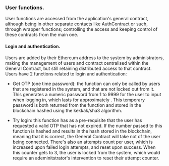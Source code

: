 ### User functions.

User functions are accessed from the application's general contract, although being in other separate contacts like AuthContract or such, through wrapper functions; controlling the access and keeping control of these contracts from the main one.

#### Login and authentication.
Users are added by their Ethereum address to the system by administrators, making the management of users and contract centralised within the General Contract, but still retaining distributed access to that contract. 
Users have 2 functions related to login and authentication:

 - Get OTP (one time password): the function can only be called by users that are registered in the system, and that are not locked out from it. This generates a numeric password from 1 to 9999 for the user to input when logging in, which lasts for approximately . This temporary password is both returned from the function and stored in the blockchain hashed using the kekkak/sha3 algorithm.

 - Try login: this function has as a pre-requisite that the user has requested a valid OTP that has not expired. If the number passed to this function is hashed and results in the hash stored in the blockchain, meaning that it is correct, the General Contract will take not of the user being connected. There's also an attempts count per user, which is increased upon failed login attempts, and reset upon success. When this counter gets to 3, the user is locked from the system, which would require an ademinitstrator's intervention to reset their attempt counter. 
